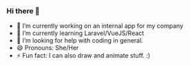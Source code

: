### Hi there 👋

- 🔭 I’m currently working on an internal app for my company
- 🌱 I’m currently learning Laravel/VueJS/React
- 🤔 I’m looking for help with coding in general.
- 😄 Pronouns: She/Her
- ⚡ Fun fact: I can also draw and animate stuff. :)

